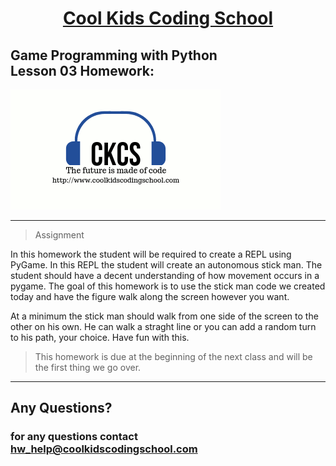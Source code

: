 # <center>**[Cool Kids Coding School](https://www.coolkidscodingschool.com)**</center>

## Game Programming with Python<br> Lesson 03 Homework: 

![alt text][logo]

[logo]: ./images/ckcslogo.png

---

> Assignment

In this homework the student will be required to create a REPL using PyGame.  In this REPL the student will create an autonomous stick man.  The student should have a decent understanding of how movement occurs in a pygame.  The goal of this homework is to use the stick man code we created today and have the figure walk along the screen however you want.  

At a minimum the stick man should walk from one side of the screen to the other on his own.  He can walk a straght line or you can add a random turn to his path, your choice.  Have fun with this.

> This homework is due at the beginning of the next class and will be the first thing we go over.
---

## **Any Questions?**

### **for any questions contact hw_help@coolkidscodingschool.com**
